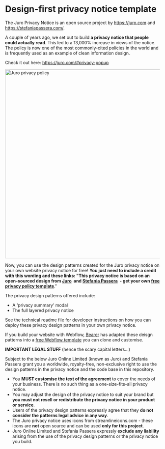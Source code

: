 # Design-first privacy notice template

The Juro Privacy Notice is an open source project by https://juro.com and https://stefaniapassera.com/. 

A couple of years ago, we set out to build <b>a privacy notice that people could actually read</b>. This led to a 13,000% increase in views of the notice. The policy is now one of the most commonly-cited policies in the world and is frequently used as an example of clean information design. 

Check it out here: https://juro.com/#privacy-popup

<img src="https://info.juro.com/hubfs/juro-privacy-policy-template-thumb-v2.png" alt="Juro privacy policy" width="644" height="615" />

Now, you can use the design patterns created for the Juro privacy notice on your own website privacy notice for free! <b>You just need to include a credit with this wording and these links: "This privacy notice is based on an open-sourced design from <a href="https://juro.com" target="_blank">Juro</a>&nbsp; and <a href="https://stefaniapassera.com" target="_blank">Stefania Passera</a>&nbsp; - get your own <a href="https://info.juro.com/privacy-policy-template" target="_blank">free privacy policy template</a></b>."

The privacy design patterns offered include:

- A 'privacy summary' modal
- The full layered privacy notice

See the technical readme file for developer instructions on how you can deploy these privacy design patterns in your own privacy notice.

If you build your website with Webflow, <a href="https://bearer.sh" target="_blank">Bearer</a>&nbsp;has adapted these deisgn patterns into a <a href="https://webflow.com/website/privacy-policy-template-bearer" target="_blank">free Webflow template</a>&nbsp;you can clone and customise.   

<b>IMPORTANT LEGAL STUFF</b> (hence the scary capital letters...)

Subject to the below Juro Online Limited (known as Juro) and Stefania Passera grant you a worldwide, royalty-free, non-exclusive right to use the design patterns in the privacy notice and the code base in this repository. 

- You <b>MUST customise the text of the agreement</b> to cover the needs of your business. There is no such thing as a one-size-fits-all privacy notice.
- You may adjust the design of the privacy notice to suit your brand but <b>you must not resell or redistribute the privacy notice in your product or service</b>.
- Users of the privacy design patterns expressly agree that they <b>do not consider the patterns legal advice in any way</b>. 
- The Juro privacy notice uses icons from streamlineicons.com - these icons are <b>not</b> open source and can be used <b>only for this project</b>.
- Juro Online Limited and Stefania Passera expressly <b>exclude any liability</b> arising from the use of the privacy design patterns or the privacy notice you build. 

